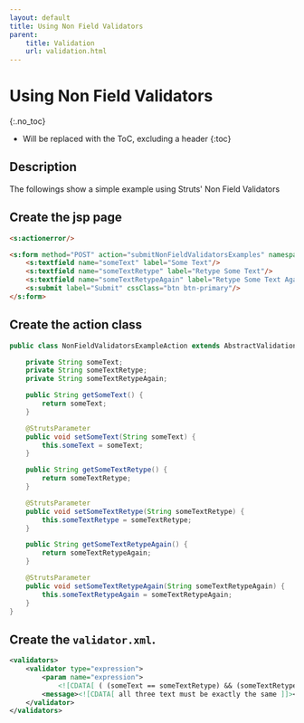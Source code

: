 ```yaml
---
layout: default
title: Using Non Field Validators
parent:
    title: Validation
    url: validation.html
---
```


# Using Non Field Validators
{:.no_toc}

* Will be replaced with the ToC, excluding a header
{:toc}

## Description

The followings show a simple example using Struts' Non Field Validators

## Create the jsp page

```html
<s:actionerror/>

<s:form method="POST" action="submitNonFieldValidatorsExamples" namespace="/validation">
    <s:textfield name="someText" label="Some Text"/>
    <s:textfield name="someTextRetype" label="Retype Some Text"/>
    <s:textfield name="someTextRetypeAgain" label="Retype Some Text Again"/>
    <s:submit label="Submit" cssClass="btn btn-primary"/>
</s:form>
```

## Create the action class

```java
public class NonFieldValidatorsExampleAction extends AbstractValidationActionSupport {

    private String someText;
    private String someTextRetype;
    private String someTextRetypeAgain;

    public String getSomeText() {
        return someText;
    }

    @StrutsParameter
    public void setSomeText(String someText) {
        this.someText = someText;
    }

    public String getSomeTextRetype() {
        return someTextRetype;
    }

    @StrutsParameter
    public void setSomeTextRetype(String someTextRetype) {
        this.someTextRetype = someTextRetype;
    }

    public String getSomeTextRetypeAgain() {
        return someTextRetypeAgain;
    }

    @StrutsParameter
    public void setSomeTextRetypeAgain(String someTextRetypeAgain) {
        this.someTextRetypeAgain = someTextRetypeAgain;
    }
}
```

## Create the `validator.xml`.

```xml
<validators>
    <validator type="expression">
        <param name="expression">
            <![CDATA[ ( (someText == someTextRetype) && (someTextRetype == someTextRetypeAgain) ) ]]></param>
        <message><![CDATA[ all three text must be exactly the same ]]></message>
    </validator>
</validators>
```
